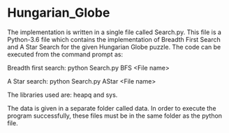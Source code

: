 # Hungarian_Globe
The implementation is written in a single file called Search.py. This file is a Python-3.6 file which contains the implementation of Breadth First Search and A Star Search for the given Hungarian Globe puzzle. The code can be executed from the command prompt as:

Breadth first search:
python Search.py BFS \<File name\> 

A Star search:
python Search.py AStar \<File name\>

The libraries used are: heapq and sys.

The data is given in a separate folder called data. In order to execute the program successfully, these files must be in the same folder as the python file.
